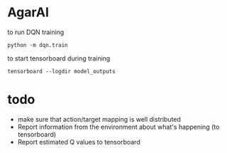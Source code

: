 # AgarAI

to run DQN training

    python -m dqn.train
        
to start tensorboard during training

    tensorboard --logdir model_outputs
      
      
# todo

- make sure that action/target mapping is well distributed
- Report information from the environment about what's happening (to tensorboard)
- Report estimated Q values to tensorboard


